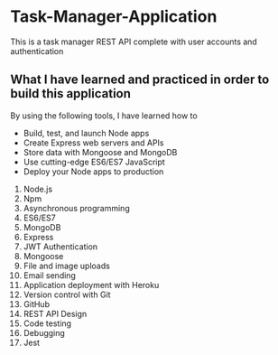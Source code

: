 # Task-Manager-Application

This is a task manager REST API complete with user accounts and authentication

## What I have learned and practiced in order to build this application
By using the following tools, I have learned how to
- Build, test, and launch Node apps
- Create Express web servers and APIs
- Store data with Mongoose and MongoDB
- Use cutting-edge ES6/ES7 JavaScript
- Deploy your Node apps to production

1. Node.js
2. Npm
3. Asynchronous programming
4. ES6/ES7
5. MongoDB
6. Express
7. JWT Authentication
8. Mongoose
9. File and image uploads
10. Email sending
11. Application deployment with Heroku
12. Version control with Git
13. GitHub
14. REST API Design
15. Code testing
16. Debugging
17. Jest
